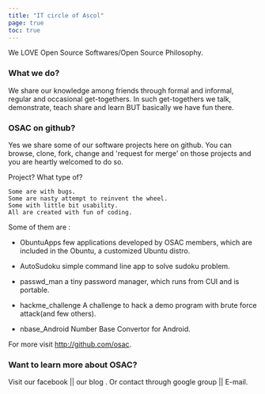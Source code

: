 ```yaml
---
title: "IT circle of Ascol"
page: true
toc: true
---
```


We LOVE Open Source Softwares/Open Source Philosophy.


### What we do?
We share our knowledge among friends through formal and informal, regular and occasional get-togethers. In such get-togethers we talk, demonstrate, teach share and learn BUT basically we have fun there.

### OSAC on github?
Yes we share some of our software projects here on github. You can browse, clone, fork, change and 'request for merge' on those projects and you are heartly welcomed to do so.

Project? What type of?

    Some are with bugs.
    Some are nasty attempt to reinvent the wheel.
    Some with little bit usability.
    All are created with fun of coding.

Some of them are :

- ObuntuApps
    few applications developed by OSAC members, which are included in the Obuntu, a customized Ubuntu distro.

- AutoSudoku
    simple command line app to solve sudoku problem.

- passwd_man
    a tiny password manager, which runs from CUI and is portable.

- hackme_challenge
    A challenge to hack a demo program with brute force attack(and few others).

- nbase_Android
    Number Base Convertor for Android.

For more visit http://github.com/osac.

### Want to learn more about OSAC?
Visit our facebook || our blog .
Or contact through google group || E-mail.

